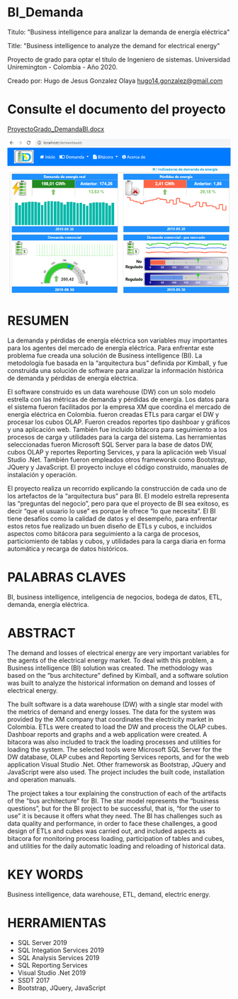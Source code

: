 # BI_Demanda
Titulo: "Business intelligence para analizar la demanda de energía eléctrica"

Title: "Business intelligence to analyze the demand for electrical energy"

Proyecto de grado para optar el título de Ingeniero de sistemas. Universidad Uniremington - Colombia - Año 2020.

Creado por: Hugo de Jesus Gonzalez Olaya hugo14.gonzalez@gmail.com


# Consulte el documento del proyecto
[ProyectoGrado_DemandaBI.docx](Doc/Proyecto/ProyectoGrado_DemandaBI.docx)

![Aplicacion DemandaWeb](DemandaWeb.png "Aplicacion DemandaWeb")


# RESUMEN
La demanda y pérdidas de energía eléctrica son variables muy importantes para los agentes del mercado de energía eléctrica. Para enfrentar este problema fue creada una solución de Business intelligence (BI). La metodología fue basada en la “arquitectura bus” definida por Kimball, y fue construida una solución de software para analizar la información histórica de demanda y pérdidas de energía eléctrica.

El software construido es un data warehouse (DW) con un solo modelo estrella con las métricas de demanda y pérdidas de energía. Los datos para el sistema fueron facilitados por la empresa XM que coordina el mercado de energía eléctrica en Colombia. fueron creadas ETLs para cargar el DW y procesar los cubos OLAP. Fueron creados reportes tipo dashboar y gráficos y una aplicación web. También fue incluido bitácora para seguimiento a los procesos de carga y utilidades para la carga del sistema. Las herramientas seleccionadas fueron Microsoft SQL Server para la base de datos DW, cubos OLAP y reportes Reporting Services, y para la aplicación web Visual Studio .Net. También fueron empleados otros frameworsk como Bootstrap, JQuery y JavaScript. El proyecto incluye el código construido, manuales de instalación y operación.

El proyecto realiza un recorrido explicando la construcción de cada uno de los artefactos de la “arquitectura bus” para BI. El modelo estrella representa las “preguntas del negocio”, pero para que el proyecto de BI sea exitoso, es decir “que el usuario lo use” es porque le ofrece “lo que necesita”. El BI tiene desafíos como la calidad de datos y el desempeño, para enfrentar estos retos fue realizado un buen diseño de ETLs y cubos, e incluidos aspectos como bitácora para seguimiento a la carga de procesos, particiomiento de tablas y cubos, y utilidades para la carga diaria en forma automática y recarga de datos históricos.

# PALABRAS CLAVES
BI, business intelligence, inteligencia de negocios, bodega de datos, ETL, demanda, energía eléctrica.

# ABSTRACT
The demand and losses of electrical energy are very important variables for the agents of the electrical energy market. To deal with this problem, a Business intelligence (BI) solution was created. The methodology was based on the “bus architecture” defined by Kimball, and a software solution was built to analyze the historical information on demand and losses of electrical energy.

The built software is a data warehouse (DW) with a single star model with the metrics of demand and energy losses. The data for the system was provided by the XM company that coordinates the electricity market in Colombia. ETLs were created to load the DW and process the OLAP cubes. Dashboar reports and graphs and a web application were created. A bitacora was also included to track the loading processes and utilities for loading the system. The selected tools were Microsoft SQL Server for the DW database, OLAP cubes and Reporting Services reports, and for the web application Visual Studio .Net. Other frameworsk as Bootstrap, JQuery and JavaScript were also used. The project includes the built code, installation and operation manuals.

The project takes a tour explaining the construction of each of the artifacts of the "bus architecture" for BI. The star model represents the “business questions”, but for the BI project to be successful, that is, “for the user to use” it is because it offers what they need. The BI has challenges such as data quality and performance, in order to face these challenges, a good design of ETLs and cubes was carried out, and included aspects as bitacora for monitoring process loading, participation of tables and cubes, and utilities for the daily automatic loading and reloading of historical data.

# KEY WORDS
Business intelligence, data warehouse, ETL, demand, electric energy.

# HERRAMIENTAS
* SQL Server 2019
* SQL Integation Services 2019
* SQL Analysis Services 2019
* SQL Reporting Services
* Visual Studio .Net 2019
* SSDT 2017
* Bootstrap, JQuery, JavaScript


